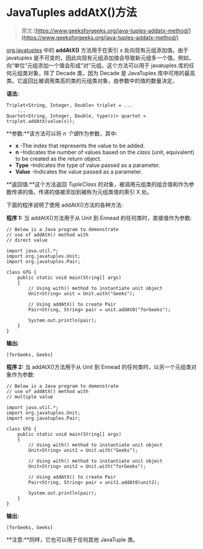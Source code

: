 # JavaTuples addAtX()方法

> 原文:[https://www.geeksforgeeks.org/java-tuples-addatx-method/](https://www.geeksforgeeks.org/java-tuples-addatx-method/)

[org.javatuples](https://www.geeksforgeeks.org/javatuples-introduction/) 中的 **addAtX()** 方法用于在索引 x 处向现有元组添加值。由于 javatuples 是不可变的，因此向现有元组添加值会导致新元组多一个值。例如，向“单位”元组添加一个值会形成“对”元组。这个方法可以用于 javatuples 库的任何元组类对象，除了 Decade 类，因为 Decade 是 JavaTuples 库中可用的最高类。它返回比被调用类高的类的元组类对象，由参数中的值的数量决定。

**语法:**

```
Triplet<String, Integer, Double> triplet = ...
    ...
Quartet<String, Integer, Double, type(s)> quartet = triplet.addAtX(value(s));
```

**参数:**该方法可以将 *n 个值*作为参数，其中:

*   **x** -The index that represents the value to be added.
*   **n** –Indicates the number of values based on the *class* (unit, equivalent) to be created as the return object.
*   **Type** –Indicates the type of value passed as a parameter.
*   **Value** -Indicates the value passed as a parameter.

**返回值:**这个方法返回 *TupleClass* 的对象，被调用元组类的组合值和作为参数传递的值。传递的值被添加到被称为元组类值的索引 X 处。

下面的程序说明了使用 addAtX()方法的各种方法:

**程序 1:** 当 addAtX()方法用于从 Unit 到 Ennead 的任何类时，直接值作为参数:

```
// Below is a Java program to demonstrate
// use of addAtX() method with
// direct value

import java.util.*;
import org.javatuples.Unit;
import org.javatuples.Pair;

class GfG {
    public static void main(String[] args)
    {
        // Using with() method to instantiate unit object
        Unit<String> unit = Unit.with("Geeks");

        // Using addAtX() to create Pair
        Pair<String, String> pair = unit.addAt0("forGeeks");

        System.out.println(pair);
    }
}
```

**输出:**

```
[forGeeks, Geeks]
```

**程序 2:** 当 addAtX()方法用于从 Unit 到 Ennead 的任何类时，以另一个元组类对象作为参数:

```
// Below is a Java program to demonstrate
// use of addAtX() method with
// multiple value

import java.util.*;
import org.javatuples.Unit;
import org.javatuples.Pair;

class GfG {
    public static void main(String[] args)
    {
        // Using with() method to instantiate unit object
        Unit<String> unit1 = Unit.with("Geeks");

        // Using with() method to instantiate unit object
        Unit<String> unit2 = Unit.with("forGeeks");

        // Using addAtX() to create Pair
        Pair<String, String> pair = unit1.addAt0(unit2);

        System.out.println(pair);
    }
}
```

**输出:**

```
[forGeeks, Geeks]
```

**注意:**同样，它也可以用于任何其他 JavaTuple 类。
